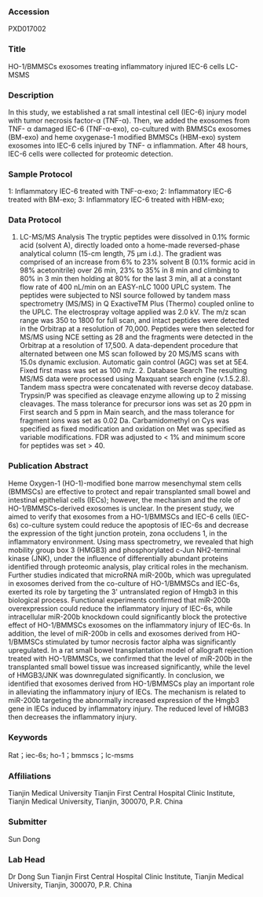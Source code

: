 ### Accession
PXD017002

### Title
HO-1/BMMSCs exosomes treating inflammatory injured IEC-6 cells LC-MSMS

### Description
In this study, we established a rat small intestinal cell (IEC-6) injury model with tumor necrosis factor-α (TNF-α). Then, we added the exosomes from TNF- α damaged IEC-6 (TNF-α-exo), co-cultured with BMMSCs exosomes (BM-exo) and heme oxygenase-1 modified BMMSCs (HBM-exo) system exosomes into IEC-6 cells injured by TNF- α inflammation. After 48 hours, IEC-6 cells were collected for proteomic detection.

### Sample Protocol
1: Inflammatory IEC-6 treated with TNF-α-exo; 2: Inflammatory IEC-6 treated with BM-exo; 3: Inflammatory IEC-6 treated with HBM-exo;

### Data Protocol
1. LC-MS/MS Analysis The tryptic peptides were dissolved in 0.1% formic acid (solvent A), directly loaded onto a home-made reversed-phase analytical column (15-cm length, 75 μm i.d.). The gradient was comprised of an increase from 6% to 23% solvent B (0.1% formic acid in 98% acetonitrile) over 26 min, 23% to 35% in 8 min and climbing to 80% in 3 min then holding at 80% for the last 3 min, all at a constant flow rate of 400 nL/min on an EASY-nLC 1000 UPLC system. The peptides were subjected to NSI source followed by tandem mass spectrometry (MS/MS) in Q ExactiveTM Plus (Thermo) coupled online to the UPLC. The electrospray voltage applied was 2.0 kV. The m/z scan range was 350 to 1800 for full scan, and intact peptides were detected in the Orbitrap at a resolution of 70,000. Peptides were then selected for MS/MS using NCE setting as 28 and the fragments were detected in the Orbitrap at a resolution of 17,500. A data-dependent procedure that alternated between one MS scan followed by 20 MS/MS scans with 15.0s dynamic exclusion. Automatic gain control (AGC) was set at 5E4. Fixed first mass was set as 100 m/z. 2. Database Search The resulting MS/MS data were processed using Maxquant search engine (v.1.5.2.8). Tandem mass spectra were concatenated with reverse decoy database. Trypsin/P was specified as cleavage enzyme allowing up to 2 missing cleavages. The mass tolerance for precursor ions was set as 20 ppm in First search and 5 ppm in Main search, and the mass tolerance for fragment ions was set as 0.02 Da. Carbamidomethyl on Cys was specified as fixed modification and oxidation on Met was specified as variable modifications. FDR was adjusted to < 1% and minimum score for peptides was set > 40.

### Publication Abstract
Heme Oxygen-1 (HO-1)-modified bone marrow mesenchymal stem cells (BMMSCs) are effective to protect and repair transplanted small bowel and intestinal epithelial cells (IECs); however, the mechanism and the role of HO-1/BMMSCs-derived exosomes is unclear. In the present study, we aimed to verify that exosomes from a HO-1/BMMSCs and IEC-6 cells (IEC-6s) co-culture system could reduce the apoptosis of IEC-6s and decrease the expression of the tight junction protein, zona occludens 1, in the inflammatory environment. Using mass spectrometry, we revealed that high mobility group box 3 (HMGB3) and phosphorylated c-Jun NH2-terminal kinase (JNK), under the influence of differentially abundant proteins identified through proteomic analysis, play critical roles in the mechanism. Further studies indicated that microRNA miR-200b, which was upregulated in exosomes derived from the co-culture of HO-1/BMMSCs and IEC-6s, exerted its role by targeting the 3' untranslated region of Hmgb3 in this biological process. Functional experiments confirmed that miR-200b overexpression could reduce the inflammatory injury of IEC-6s, while intracellular miR-200b knockdown could significantly block the protective effect of HO-1/BMMSCs exosomes on the inflammatory injury of IEC-6s. In addition, the level of miR-200b in cells and exosomes derived from HO-1/BMMSCs stimulated by tumor necrosis factor alpha was significantly upregulated. In a rat small bowel transplantation model of allograft rejection treated with HO-1/BMMSCs, we confirmed that the level of miR-200b in the transplanted small bowel tissue was increased significantly, while the level of HMGB3/JNK was downregulated significantly. In conclusion, we identified that exosomes derived from HO-1/BMMSCs play an important role in alleviating the inflammatory injury of IECs. The mechanism is related to miR-200b targeting the abnormally increased expression of the Hmgb3 gene in IECs induced by inflammatory injury. The reduced level of HMGB3 then decreases the inflammatory injury.

### Keywords
Rat；iec-6s; ho-1；bmmscs；lc-msms

### Affiliations
Tianjin Medical University
Tianjin First Central Hospital Clinic Institute, Tianjin Medical University, Tianjin, 300070, P.R. China

### Submitter
Sun Dong

### Lab Head
Dr Dong Sun
Tianjin First Central Hospital Clinic Institute, Tianjin Medical University, Tianjin, 300070, P.R. China


